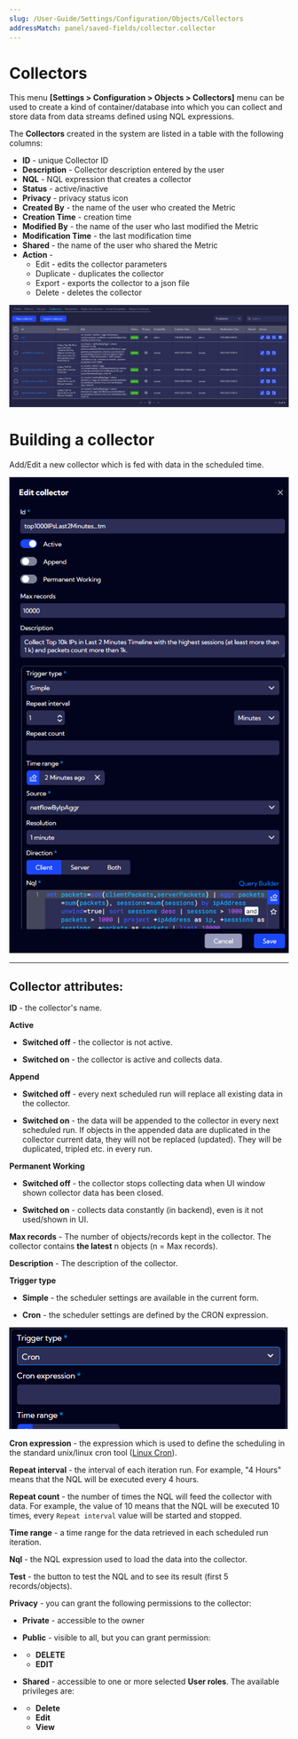 ```yaml
---
slug: /User-Guide/Settings/Configuration/Objects/Collectors
addressMatch: panel/saved-fields/collector.collector
---
```


# Collectors

This menu **[Settings > Configuration > Objects > Collectors]** menu can be used to create a kind of container/database into which you can collect and store data from data streams defined using NQL expressions.



The **Collectors** created in the system are listed in a table with the following columns:

- **ID** - unique Collector ID
- **Description** - Collector description entered by the user
- **NQL** - NQL expression that creates a collector
- **Status** - active/inactive
- **Privacy** - privacy status icon
- **Created By** - the name of the user who created the Metric
- **Creation Time** - creation time
- **Modified By** - the name of the user who last modified the Metric
- **Modification Time** - the last modification time
- **Shared** - the name of the user who shared the Metric
- **Action** - 
  - Edit - edits the collector parameters
  - Duplicate - duplicates the collector
  - Export - exports the collector to a json file
  - Delete - deletes the collector



![image-20230420102320075](assets_05-Collectors/image-20230420102320075.png)





# Building a collector

Add/Edit a new collector which is fed with data in the scheduled time.


![Edit collector](assets_05-Collectors/img-edit-collector.png "Edit Collector")


***

## Collector attributes:

**ID** - the collector's name.

**Active**

- **Switched off** - the collector is not active.

- **Switched on** - the collector is active and collects data.


**Append**

- **Switched off** - every next scheduled run will replace all existing data in the collector.

- **Switched on** - the data will be appended to the collector in every next scheduled run. 
  If objects in the appended data are duplicated in the collector current data, they will not be replaced (updated). They will be duplicated, tripled etc. in every run.


**Permanent Working**

- **Switched off** - the collector stops collecting data when UI window shown collector data has been closed.

- **Switched on** -  collects data constantly (in backend), even is it not used/shown in UI.





**Max records** - The number of objects/records kept in the collector. The collector contains **the latest** n objects (n = Max records).

**Description** - The description of the collector.

**Trigger type**

- **Simple** - the scheduler settings are available in the current form.

- **Cron** - the scheduler settings are defined by the CRON expression.

![Edit cron collector](assets_05-Collectors/img-edit-cron-collector.png "Settings for CRON collector")

**Cron expression** - the expression which is used to define the scheduling in the standard unix/linux cron tool ([Linux Cron](https://en.wikipedia.org/wiki/Cron)).

**Repeat interval** - the interval of each iteration run. For example, "4 Hours" means that the NQL will be executed every 4 hours.

**Repeat count**  - the number of times the NQL will feed the collector with data. For example, the value of 10 means that the NQL will be executed 10 times, every `Repeat interval` value will be started and stopped.

**Time range** - a time range for the data retrieved in each scheduled run iteration.

**Nql** - the NQL expression used to load the data into the collector.

**Test** - the button to test the NQL and to see its result (first 5 records/objects).

**Privacy** - you can grant the following permissions to the collector:

- **Private** - accessible to the owner

- **Public** - visible to all, but you can grant permission:

- - **DELETE**
  - **EDIT**

- **Shared** - accessible to one or more selected **User roles**. The available privileges are:

- - **Delete**
  - **Edit**
  - **View**
